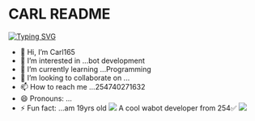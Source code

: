 # CARL README
[![Typing SVG](https://readme-typing-svg.herokuapp.com?font=Rockstar-ExtraBold&color=blue&lines=HELLO+THIS+IS+CARL+README)](https://git.io/typing-svg)
- 👋 Hi, I’m Carl165
- 👀 I’m interested in ...bot development
- 🌱 I’m currently learning ...Programming
- 💞️ I’m looking to collaborate on ...
- 📫 How to reach me ...254740271632
- 😄 Pronouns: ...
- ⚡ Fun fact: ...am 19yrs old
<a><img src='https://i.imgur.com/LyHic3i.gif'/></a>
A cool wabot developer from 254✅️
<a><img src='https://i.imgur.com/LyHic3i.gif'/></a>


<!---
Carl165/Carl165 is a ✨ special ✨ repository because its `README.md` (this file) appears on your GitHub profile.
You can click the Preview link to take a look at your changes.
--->
